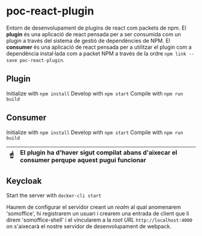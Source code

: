 # poc-react-plugin
Entorn de desenvolupament de plugins de react com packets de npm.
El **plugin** és una aplicació de react pensada per a ser consumida com un plugin a través del sistema de gestió de dependències de NPM.
El **consumer** és una aplicació de react pensada per a utilitzar el plugin com a dependència instal·lada com a packet NPM a través de la ordre `npm link --save poc-react-plugin`.

## Plugin
Initialize with `npm install`
Develop with `npm start`
Compile with `npm run build`

## Consumer
Initialize with `npm install`
Develop with `npm start`
Compile with `npm run build`

| :point_up:    | El plugin ha d'haver sigut compilat abans d'aixecar el consumer perqupe aquest pugui funcionar |
|---------------|:-----------------------------------------------------------------------------------------------|

## Keycloak
Start the server with `docker-cli start`

Haurem de configurar el servidor creant un *realm* al qual anomenarem 'somoffice', hi registrarem un usuari i crearem una entrada de client que li direm 'somoffice-shell' i el vincularem a la *root URL* `http://localhost:4000` on s'aixecarà el nostre servidor de desenvolupament de webpack. 
